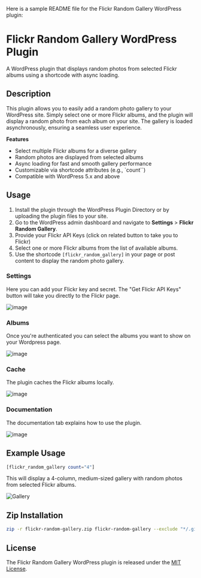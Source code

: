 Here is a sample README file for the Flickr Random Gallery WordPress plugin:

**Flickr Random Gallery WordPress Plugin**
=========================================

A WordPress plugin that displays random photos from selected Flickr albums using a shortcode with async loading.

**Description**
---------------

This plugin allows you to easily add a random photo gallery to your WordPress site. Simply select one or more Flickr albums, and the plugin will display a random photo from each album on your site. The gallery is loaded asynchronously, ensuring a seamless user experience.

**Features**

* Select multiple Flickr albums for a diverse gallery
* Random photos are displayed from selected albums
* Async loading for fast and smooth gallery performance
* Customizable via shortcode attributes (e.g., `count``)
* Compatible with WordPress 5.x and above

**Usage**
---------

1. Install the plugin through the WordPress Plugin Directory or by uploading the plugin files to your site.
2. Go to the WordPress admin dashboard and navigate to **Settings** > **Flickr Random Gallery**.
3. Provide your Flickr API Keys (click on related button to take you to Flickr)
4. Select one or more Flickr albums from the list of available albums.
5. Use the shortcode `[flickr_random_gallery]` in your page or post content to display the random photo gallery.

### Settings

Here you can add your Flickr key and secret.  The "Get Flickr API Keys" button will take you directly to the Flickr page.

![image](https://github.com/user-attachments/assets/c67f6085-ab67-44da-bf09-62e6b1e77b7f)

### Albums

Once you're authenticated you can select the albums you want to show on your Wordpress page.

![image](https://github.com/user-attachments/assets/9f812320-16cc-4a42-8251-afaf74f28d6f)

### Cache

The plugin caches the Flickr albums locally.

![image](https://github.com/user-attachments/assets/69008103-9d81-4b4e-9c42-8865b1646cba)

### Documentation

The documentation tab explains how to use the plugin.

![image](https://github.com/user-attachments/assets/3991f231-e19b-47a0-8fdc-0992e398d2d0)


**Example Usage**
-----------------

```php
[flickr_random_gallery count="4"]
```

This will display a 4-column, medium-sized gallery with random photos from selected Flickr albums.

![Gallery](https://github.com/user-attachments/assets/69851281-f31e-4fe7-9863-9f372674218e)

**Zip Installation**
---------------------

```bash
zip -r flickr-random-gallery.zip flickr-random-gallery --exclude "*/.git/*" "*/.idea/*" "*/.DS_Store"
```

**License**
----------

The Flickr Random Gallery WordPress plugin is released under the [MIT License](https://opensource.org/licenses/MIT).
